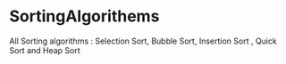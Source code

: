 # SortingAlgorithems
All Sorting algorithms : Selection Sort, Bubble Sort, Insertion Sort , Quick Sort and Heap Sort
